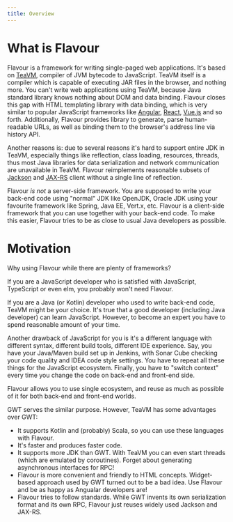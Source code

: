 ```yaml
---
title: Overview
---
```


# What is Flavour

Flavour is a framework for writing single-paged web applications.
It's based on [TeaVM](https://github.com/konsoletyper/teavm), compiler of JVM bytecode to JavaScript.
TeaVM itself is a compiler which is capable of executing JAR files in the browser, and nothing more.
You can't write web applications using TeaVM, because Java standard library knows nothing about DOM and data binding.
Flavour closes this gap with HTML templating library with data binding,
which is very similar to popular JavaScript frameworks like [Angular](https://angularjs.org/),
[React](https://facebook.github.io/react/), [Vue.js](https://vuejs.org/) and so forth.
Additionally, Flavour provides library to generate, parse human-readable URLs,
as well as binding them to the browser's address line via history API.

Another reasons is: due to several reasons it's hard to support entire JDK in TeaVM,
especially things like reflection, class loading, resources, threads,
thus most Java libraries for data serialization and network communication are unavailable in TeaVM.
Flavour reimplements reasonable subsets of [Jackson](https://github.com/FasterXML/jackson) and 
[JAX-RS](https://jax-rs-spec.java.net/) client without a single line of reflection.

Flavour *is not* a server-side framework.
You are supposed to write your back-end code using "normal" JDK like OpenJDK,
Oracle JDK using your favourite framework like Spring, Java EE, Vert.x, etc.
Flavour is a client-side framework that you can use together with your back-end code.
To make this easier, Flavour tries to be as close to usual Java developers as possible.


# Motivation

Why using Flavour while there are plenty of frameworks?

If you are a JavaScript developer who is satisfied with JavaScript, TypeScript or even elm,
you probably won't need Flavour.

If you are a Java (or Kotlin) developer who used to write back-end code, TeaVM might be your choice.
It's true that a good developer (including Java developer) can learn JavaScript.
However, to become an expert you have to spend reasonable amount of your time.

Another drawback of JavaScript for you is it's a different language with different syntax, 
different build tools, different IDE experience.
Say, you have your Java/Maven build set up in Jenkins,
with Sonar Cube checking your code quality and IDEA code style settings.
You have to repeat all these things for the JavaScript ecosystem.
Finally, you have to "switch context" every time you change the code on back-end and front-end side.

Flavour allows you to use single ecosystem, and reuse as much as possible of it for
both back-end and front-end worlds.

GWT serves the similar purpose.
However, TeaVM has some advantages over GWT:

* It supports Kotlin and (probably) Scala, so you can use these languages with Flavour.
* It's faster and produces faster code.
* It supports more JDK than GWT. With TeaVM you can even start threads (which are emulated by coroutines).
  Forget about generating asynchronous interfaces for RPC!
* Flavour is more convenient and friendly to HTML concepts.
  Widget-based approach used by GWT turned out to be a bad idea.
  Use Flavour and be as happy as Angualar developers are!
* Flavour tries to follow standards.
  While GWT invents its own serialization format and its own RPC, Flavour just reuses widely used Jackson and JAX-RS.